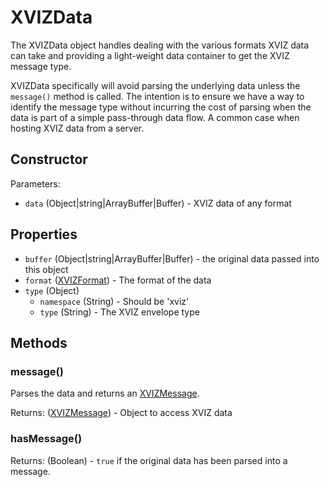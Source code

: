 # XVIZData

The XVIZData object handles dealing with the various formats XVIZ data can take and providing a
light-weight data container to get the XVIZ message type.

XVIZData specifically will avoid parsing the underlying data unless the `message()` method is
called. The intention is to ensure we have a way to identify the message type without incurring the
cost of parsing when the data is part of a simple pass-through data flow. A common case when hosting
XVIZ data from a server.

## Constructor

Parameters:

- `data` (Object|string|ArrayBuffer|Buffer) - XVIZ data of any format

## Properties

- `buffer` (Object|string|ArrayBuffer|Buffer) - the original data passed into this object
- `format` ([XVIZFormat](/docs/api-reference/io/xviz-format.md)) - The format of the data
- `type` (Object)
  - `namespace` (String) - Should be 'xviz'
  - `type` (String) - The XVIZ envelope type

## Methods

### message()

Parses the data and returns an [XVIZMessage](/docs/api-reference/io/xviz-message.md).

Returns: ([XVIZMessage](/docs/api-reference/io/xviz-message.md)) - Object to access XVIZ data

### hasMessage()

Returns: (Boolean) - `true` if the original data has been parsed into a message.
